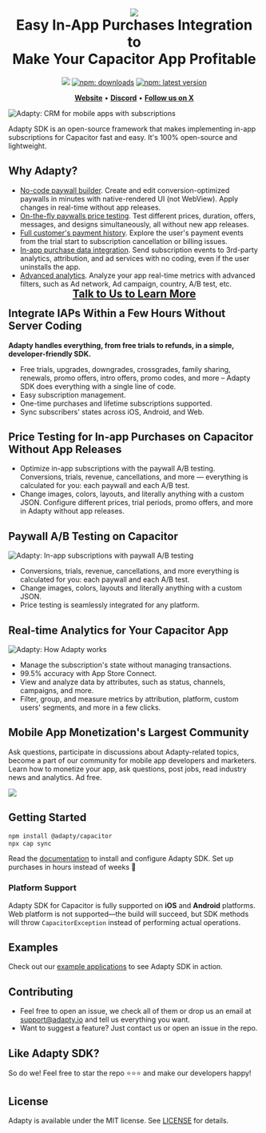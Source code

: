 <h1 align="center" style="border-bottom: none">
<b>
    <a href="https://adapty.io/?utm_source=github&utm_medium=referral&utm_campaign=AdaptySDK-Capacitor">
        <img src="https://adapty-portal-media-production.s3.amazonaws.com/github/logo-adapty-new.svg">
    </a>
</b>
<br>Easy In-App Purchases Integration to
<br>Make Your Capacitor App Profitable
</h1>

<p align="center">
<a href="https://go.adapty.io/subhub-community-capacitor-rep"><img src="https://img.shields.io/badge/Adapty-discord-purple"></a>
<a href="https://www.npmjs.com/package/@adapty/capacitor"><img src="https://img.shields.io/npm/dt/@adapty/capacitor?style=flat&labelColor=6322ee&color=7E41FF&logo=yarn" alt="npm:  downloads" /></a>
<a href="https://www.npmjs.com/package/@adapty/capacitor"><img src="https://img.shields.io/npm/v/@adapty/capacitor?style=flat&labelColor=6322ee&color=7E41FF&logo=npm" alt="npm: latest version" /></a>
</p>


<p align="center">
    <a href="https://adapty.io/?utm_source=github&utm_medium=referral&utm_campaign=AdaptySDK-Capacitor"><b>Website</b></a> •
    <a href="https://go.adapty.io/subhub-community-capacitor-rep"><b>Discord</b></a> •
    <a href="https://x.com/AdaptyTeam"><b>Follow us on X</b></a>
</p>

![Adapty: CRM for mobile apps with subscriptions](https://adapty-portal-media-production.s3.amazonaws.com/github/adapty-schema.png)

Adapty SDK is an open-source framework that makes implementing in-app subscriptions for Capacitor fast and easy. It's 100% open-source and lightweight.

## Why Adapty?

- [No-code paywall builder](https://adapty.io/paywall-builder/?utm_source=github&utm_medium=referral&utm_campaign=AdaptySDK-Capacitor). Create and edit conversion-optimized paywalls in minutes with native-rendered UI (not WebView). Apply changes in real-time without app releases.
- [On-the-fly paywalls price testing](https://adapty.io/docs/ab-tests/?utm_source=github&utm_medium=referral&utm_campaign=AdaptySDK-Capacitor). Test different prices, duration, offers, messages, and designs simultaneously, all without new app releases.
- [Full customer's payment history](https://adapty.io/docs/profiles-crm/?utm_source=github&utm_medium=referral&utm_campaign=AdaptySDK-Capacitor). Explore the user's payment events from the trial start to subscription cancellation or billing issues.
- [In-app purchase data integration](https://adapty.io/docs/event-feed/?utm_source=github&utm_medium=referral&utm_campaign=AdaptySDK-Capacitor). Send subscription events to 3rd-party analytics, attribution, and ad services with no coding, even if the user uninstalls the app.
- [Advanced analytics](https://adapty.io/docs/analytics-charts/?utm_source=github&utm_medium=referral&utm_campaign=AdaptySDK-Capacitor). Analyze your app real-time metrics with advanced filters, such as Ad network, Ad campaign, country, A/B test, etc.

<h3 align="center" style="border-bottom: none; margin-top: -15px; margin-bottom: -15px; font-size: 150%">
<a href="https://adapty.io/schedule-demo?utm_source=github&utm_medium=referral&utm_campaign=AdaptySDK-Capacitor_schedule-demo">Talk to Us to Learn More</a>
</h3>


## Integrate IAPs Within a Few Hours Without Server Coding

**Adapty handles everything, from free trials to refunds, in a simple, developer-friendly SDK.**

- Free trials, upgrades, downgrades, crossgrades, family sharing, renewals, promo offers, intro offers, promo codes, and more – Adapty SDK does everything with a single line of code.
- Easy subscription management.
- One-time purchases and lifetime subscriptions supported.
- Sync subscribers' states across iOS, Android, and Web.

## Price Testing for In-app Purchases on Capacitor Without App Releases

- Optimize in-app subscriptions with the paywall A/B testing. Conversions, trials, revenue, cancellations, and more — everything is calculated for you: each paywall and each A/B test.
- Change images, colors, layouts, and literally anything with a custom JSON. Configure different prices, trial periods, promo offers, and more in Adapty without app releases.

## Paywall A/B Testing on Capacitor

![Adapty: In-app subscriptions with paywall A/B testing](https://adapty-portal-media-production.s3.amazonaws.com/github/ab-test-new.png)

- Conversions, trials, revenue, cancellations, and more  everything is calculated for you: each paywall and each A/B test.
- Change images, colors, layouts and literally anything with a custom JSON.
- Price testing is seamlessly integrated for any platform.

## Real-time Analytics for Your Capacitor App

![Adapty: How Adapty works](https://adapty-portal-media-production.s3.amazonaws.com/github/analyticss.gif)

- Manage the subscription's state without managing transactions.
- 99.5% accuracy with App Store Connect.
- View and analyze data by attributes, such as status, channels, campaigns, and more.
- Filter, group, and measure metrics by attribution, platform, custom users' segments, and more in a few clicks.

## Mobile App Monetization's Largest Community

Ask questions, participate in discussions about Adapty-related topics, become a part of our community for mobile app developers and marketers. Learn how to monetize your app, ask questions, post jobs, read industry news and analytics. Ad free.

<a href="https://discord.gg/subscriptions-hub"><img src="https://adapty-portal-media-production.s3.amazonaws.com/github/join-discord.svg" /></a>


## Getting Started

```sh
npm install @adapty/capacitor
npx cap sync
```

Read the [documentation](https://adapty.io/docs/sdk-installation-capacitor/?utm_source=github&utm_medium=referral&utm_campaign=AdaptySDK-Capacitor) to install and configure Adapty SDK. Set up purchases in hours instead of weeks :rocket:

### Platform Support

Adapty SDK for Capacitor is fully supported on **iOS** and **Android** platforms. Web platform is not supported—the build will succeed, but SDK methods will throw `CapacitorException` instead of performing actual operations.

## Examples

Check out our [example applications](https://github.com/adaptyteam/AdaptySDK-Capacitor/tree/master/examples) to see Adapty SDK in action.

## Contributing

- Feel free to open an issue, we check all of them or drop us an email at [support@adapty.io](mailto:support@adapty.io) and tell us everything you want.
- Want to suggest a feature? Just contact us or open an issue in the repo.

## Like Adapty SDK?

So do we! Feel free to star the repo ⭐️⭐️⭐️ and make our developers happy!

## License

Adapty is available under the MIT license. See [LICENSE](https://github.com/adaptyteam/AdaptySDK-Capacitor/blob/master/LICENSE) for details.
